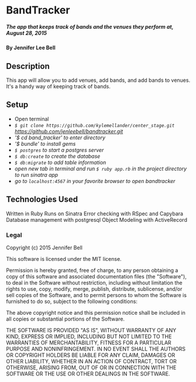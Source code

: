 # BandTracker

##### The app that keeps track of bands and the venues they perform at, August 28, 2015

#### By Jennifer Lee Bell

## Description

This app will allow you to add venues, add bands, and add bands to venues. It's a handy way of keeping track of bands.

## Setup

* Open terminal
* _`$ git clone https://github.com/kylemellander/center_stage.git` https://github.com/jenleebell/bandtracker.git_
* _'$ cd band_tracker' to enter directory_
* _'$ bundle' to install gems_
* _`$ postgres` to start a postgres server_
* _`$ db:create` to create the database_
* _`$ db:migrate` to add table information_
* _open new tab in terminal and run `$ ruby app.rb` in the project directory to run sinatra app_
* _go to `localhost:4567` in your favorite browser to open bandtracker_


## Technologies Used

Written in Ruby
Runs on Sinatra
Error checking with RSpec and Capybara
Database management with postgresql
Object Modeling with ActiveRecord

### Legal

Copyright (c) 2015 Jennifer Bell

This software is licensed under the MIT license.

Permission is hereby granted, free of charge, to any person obtaining a copy
of this software and associated documentation files (the "Software"), to deal
in the Software without restriction, including without limitation the rights
to use, copy, modify, merge, publish, distribute, sublicense, and/or sell
copies of the Software, and to permit persons to whom the Software is
furnished to do so, subject to the following conditions:

The above copyright notice and this permission notice shall be included in
all copies or substantial portions of the Software.

THE SOFTWARE IS PROVIDED "AS IS", WITHOUT WARRANTY OF ANY KIND, EXPRESS OR
IMPLIED, INCLUDING BUT NOT LIMITED TO THE WARRANTIES OF MERCHANTABILITY,
FITNESS FOR A PARTICULAR PURPOSE AND NONINFRINGEMENT. IN NO EVENT SHALL THE
AUTHORS OR COPYRIGHT HOLDERS BE LIABLE FOR ANY CLAIM, DAMAGES OR OTHER
LIABILITY, WHETHER IN AN ACTION OF CONTRACT, TORT OR OTHERWISE, ARISING FROM,
OUT OF OR IN CONNECTION WITH THE SOFTWARE OR THE USE OR OTHER DEALINGS IN
THE SOFTWARE.
